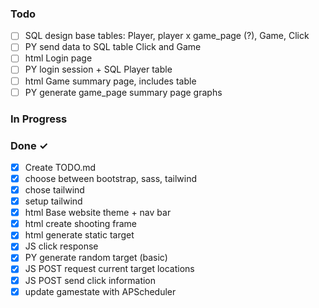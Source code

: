 ### Todo

- [ ] SQL design base tables: Player, player x game_page (?), Game, Click
- [ ] PY send data to SQL table Click and Game
- [ ] html Login page
- [ ] PY login session + SQL Player table
- [ ] html Game summary page, includes table
- [ ] PY generate game_page summary page graphs

### In Progress

### Done ✓

- [X] Create TODO.md
- [X] choose between bootstrap, sass, tailwind
- [X] chose tailwind
- [X] setup tailwind
- [X] html Base website theme + nav bar
- [X] html create shooting frame
- [X] html generate static target
- [X] JS click response
- [X] PY generate random target (basic)
- [X] JS POST request current target locations
- [X] JS POST send click information
- [x] update gamestate with APScheduler